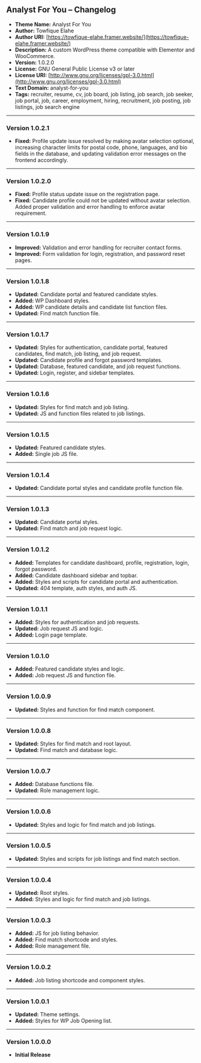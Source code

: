 ## Analyst For You – Changelog

- **Theme Name:** Analyst For You
- **Author:** Towfique Elahe
- **Author URI:** [https://towfique-elahe.framer.website/](https://towfique-elahe.framer.website/)
- **Description:** A custom WordPress theme compatible with Elementor and WooCommerce.
- **Version:** 1.0.2.0
- **License:** GNU General Public License v3 or later
- **License URI:** [http://www.gnu.org/licenses/gpl-3.0.html](http://www.gnu.org/licenses/gpl-3.0.html)
- **Text Domain:** analyst-for-you
- **Tags:** recruiter, resume, cv, job board, job listing, job search, job seeker, job portal, job, career, employment, hiring, recruitment, job posting, job listings, job search engine

---

### Version 1.0.2.1

- **Fixed:** Profile update issue resolved by making avatar selection optional, increasing character limits for postal code, phone, languages, and bio fields in the database, and updating validation error messages on the frontend accordingly.

---

### Version 1.0.2.0

- **Fixed:** Profile status update issue on the registration page.
- **Fixed:** Candidate profile could not be updated without avatar selection. Added proper validation and error handling to enforce avatar requirement.

---

### Version 1.0.1.9

- **Improved:** Validation and error handling for recruiter contact forms.
- **Improved:** Form validation for login, registration, and password reset pages.

---

### Version 1.0.1.8

- **Updated:** Candidate portal and featured candidate styles.
- **Added:** WP Dashboard styles.
- **Added:** WP candidate details and candidate list function files.
- **Updated:** Find match function file.

---

### Version 1.0.1.7

- **Updated:** Styles for authentication, candidate portal, featured candidates, find match, job listing, and job request.
- **Updated:** Candidate profile and forgot password templates.
- **Updated:** Database, featured candidate, and job request functions.
- **Updated:** Login, register, and sidebar templates.

---

### Version 1.0.1.6

- **Updated:** Styles for find match and job listing.
- **Updated:** JS and function files related to job listings.

---

### Version 1.0.1.5

- **Updated:** Featured candidate styles.
- **Added:** Single job JS file.

---

### Version 1.0.1.4

- **Updated:** Candidate portal styles and candidate profile function file.

---

### Version 1.0.1.3

- **Updated:** Candidate portal styles.
- **Updated:** Find match and job request logic.

---

### Version 1.0.1.2

- **Added:** Templates for candidate dashboard, profile, registration, login, forgot password.
- **Added:** Candidate dashboard sidebar and topbar.
- **Added:** Styles and scripts for candidate portal and authentication.
- **Updated:** 404 template, auth styles, and auth JS.

---

### Version 1.0.1.1

- **Added:** Styles for authentication and job requests.
- **Updated:** Job request JS and logic.
- **Added:** Login page template.

---

### Version 1.0.1.0

- **Added:** Featured candidate styles and logic.
- **Added:** Job request JS and function file.

---

### Version 1.0.0.9

- **Updated:** Styles and function for find match component.

---

### Version 1.0.0.8

- **Updated:** Styles for find match and root layout.
- **Updated:** Find match and database logic.

---

### Version 1.0.0.7

- **Added:** Database functions file.
- **Updated:** Role management logic.

---

### Version 1.0.0.6

- **Updated:** Styles and logic for find match and job listings.

---

### Version 1.0.0.5

- **Updated:** Styles and scripts for job listings and find match section.

---

### Version 1.0.0.4

- **Updated:** Root styles.
- **Added:** Styles and logic for find match and job listings.

---

### Version 1.0.0.3

- **Added:** JS for job listing behavior.
- **Added:** Find match shortcode and styles.
- **Added:** Role management file.

---

### Version 1.0.0.2

- **Added:** Job listing shortcode and component styles.

---

### Version 1.0.0.1

- **Updated:** Theme settings.
- **Added:** Styles for WP Job Opening list.

---

### Version 1.0.0.0

- **Initial Release**

